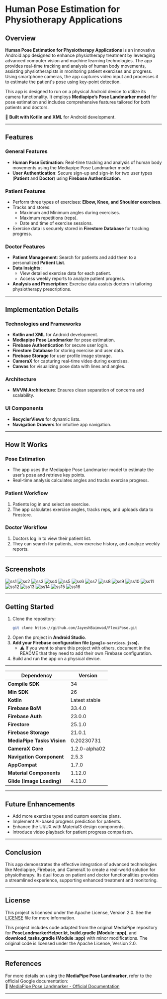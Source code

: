 # Human Pose Estimation for Physiotherapy Applications  

## Overview  
**Human Pose Estimation for Physiotherapy Applications** is an innovative Android app designed to enhance physiotherapy treatment by leveraging advanced computer vision and machine learning technologies. The app provides real-time tracking and analysis of human body movements, assisting physiotherapists in monitoring patient exercises and progress. Using smartphone cameras, the app captures video input and processes it to estimate the patient's pose using key-point detection.  

This app is designed to run on a physical Android device to utilize its camera functionality. It employs **Mediapipe’s Pose Landmarker model** for pose estimation and includes comprehensive features tailored for both patients and doctors.  

🚀 **Built with Kotlin and XML** for Android development.  

---

## Features  

### **General Features**  
- **Human Pose Estimation**: Real-time tracking and analysis of human body movements using the Mediapipe Pose Landmarker model.  
- **User Authentication**: Secure sign-up and sign-in for two user types (**Patient** and **Doctor**) using **Firebase Authentication**.  

### **Patient Features**  
- Perform three types of exercises: **Elbow, Knee, and Shoulder exercises**.  
- Tracks and stores:  
  - Maximum and Minimum angles during exercises.  
  - Maximum repetitions (reps).  
  - Date and time of exercise sessions.  
- Exercise data is securely stored in **Firestore Database** for tracking progress.  

### **Doctor Features**  
- **Patient Management**: Search for patients and add them to a personalized **Patient List**.  
- **Data Insights**:  
  - View detailed exercise data for each patient.  
  - Access weekly reports to analyze patient progress.  
- **Analysis and Prescription**: Exercise data assists doctors in tailoring physiotherapy prescriptions.  

---

## Implementation Details  

### **Technologies and Frameworks**  
- **Kotlin and XML** for Android development.  
- **Mediapipe Pose Landmarker** for pose estimation.  
- **Firebase Authentication** for secure user login.  
- **Firestore Database** for storing exercise and user data.  
- **Firebase Storage** for user profile image storage.  
- **CameraX** for capturing real-time video during exercises.  
- **Canvas** for visualizing pose data with lines and angles.  

### **Architecture**  
- **MVVM Architecture**: Ensures clean separation of concerns and scalability.  

### **UI Components**  
- **RecyclerViews** for dynamic lists.  
- **Navigation Drawers** for intuitive app navigation.  

---

## How It Works  

### **Pose Estimation**  
- The app uses the Mediapipe Pose Landmarker model to estimate the user’s pose and retrieve key points.  
- Real-time analysis calculates angles and tracks exercise progress.  

### **Patient Workflow**  
1. Patients log in and select an exercise.  
2. The app calculates exercise angles, tracks reps, and uploads data to Firestore.  

### **Doctor Workflow**  
1. Doctors log in to view their patient list.  
2. They can search for patients, view exercise history, and analyze weekly reports.  

---

## Screenshots  

![ss1](https://github.com/user-attachments/assets/c99b5f12-9ed6-4146-a378-5c6103e19896)
![ss2](https://github.com/user-attachments/assets/ccf3f48e-741c-4ff1-a418-b6a153617922)
![ss3](https://github.com/user-attachments/assets/317b227d-781f-4c78-a394-4abe4de57c1b)
![ss4](https://github.com/user-attachments/assets/69abbeee-ae86-47df-9d0b-3d0abdcae5c8)
![ss5](https://github.com/user-attachments/assets/d4002287-b178-45a8-a353-4d4305fe6a16)
![ss6](https://github.com/user-attachments/assets/fa64acdc-5879-4ba6-97a2-52ab8364dca0)
![ss7](https://github.com/user-attachments/assets/ed05d1cc-7238-450b-9994-3ef421d83450)
![ss8](https://github.com/user-attachments/assets/854febdd-887f-4dab-a2cc-fbe08a005cd8)
![ss9](https://github.com/user-attachments/assets/33b1bef9-a349-4ae5-9f49-402953bac071)
![ss10](https://github.com/user-attachments/assets/f2b713fb-d5c8-40f3-a4a8-3c329394c2a6)
![ss11](https://github.com/user-attachments/assets/8416d0cf-f0c4-4211-9b30-46269ccd05a1)
![ss12](https://github.com/user-attachments/assets/c6d9be9d-fe90-4ea2-aee5-57cdcd9c7d48)
![ss13](https://github.com/user-attachments/assets/bc9f5fd3-4c19-47bb-bd91-9db40898bca0)
![ss14](https://github.com/user-attachments/assets/459d0ba5-04c7-4cea-ae3a-d684b2df57a7)
![ss15](https://github.com/user-attachments/assets/64d34a7a-9311-479a-83dc-40479cc49df7)
![ss16](https://github.com/user-attachments/assets/8b5d3c39-4278-4e9f-95a3-94e229dd138a)

---

## Getting Started  

1. Clone the repository:  
   ```bash  
   git clone https://github.com/JayeshBainwad/FlexiPose.git  
   ```  
2. Open the project in **Android Studio**.  
3. **Add your Firebase configuration file (`google-services.json`).**  
   - ⚠️ If you want to share this project with others, document in the README that they need to add their own Firebase configuration.  
4. Build and run the app on a physical device.  

---

| Dependency | Version |
|------------|---------|
| **Compile SDK** | 34 |
| **Min SDK** | 26 |
| **Kotlin** | Latest stable |
| **Firebase BoM** | 33.4.0 |
| **Firebase Auth** | 23.0.0 |
| **Firestore** | 25.1.0 |
| **Firebase Storage** | 21.0.1 |
| **MediaPipe Tasks Vision** | 0.20230731 |
| **CameraX Core** | 1.2.0-alpha02 |
| **Navigation Component** | 2.5.3 |
| **AppCompat** | 1.7.0 |
| **Material Components** | 1.12.0 |
| **Glide (Image Loading)** | 4.11.0 |

---

## Future Enhancements  
- Add more exercise types and custom exercise plans.  
- Implement AI-based progress prediction for patients.  
- Enhance the UI/UX with Material3 design components.  
- Introduce video playback for patient progress comparison.  

---

## Conclusion  
This app demonstrates the effective integration of advanced technologies like Mediapipe, Firebase, and CameraX to create a real-world solution for physiotherapy. Its dual focus on patient and doctor functionalities provides a streamlined experience, supporting enhanced treatment and monitoring.  

---

## License  
This project is licensed under the Apache License, Version 2.0. See the [LICENSE](LICENSE) file for more information.  

This project includes code adapted from the original MediaPipe repository for **PoseLandmarkerHelper.kt**, **build.gradle (Module :app)**, and **download_tasks.gradle (Module :app)** with minor modifications. The original code is licensed under the Apache License, Version 2.0.  

---

## References  
For more details on using the **MediaPipe Pose Landmarker**, refer to the official Google documentation:  
🔗 [MediaPipe Pose Landmarker - Official Documentation](https://ai.google.dev/edge/mediapipe/solutions/vision/pose_landmarker/android)  

---
